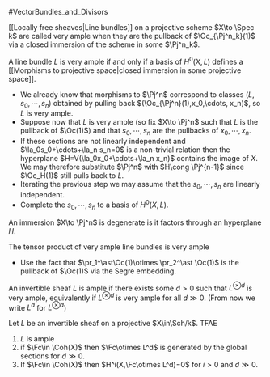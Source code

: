 #VectorBundles_and_Divisors

[[Locally free sheaves|Line bundles]] on a projective scheme $X\to \Spec k$ are called very ample when they are the pullback of $\Oc_{\Pj^n_k}(1)$ via a closed immersion of the scheme in some $\Pj^n_k$.

A line bundle $L$ is very ample if and only if a basis of $H^0(X,L)$ defines a [[Morphisms to projective space|closed immersion in some projective space]].
- We already know that morphisms to $\Pj^n$ correspond to classes $(L,s_0,\cdots, s_n)$ obtained by pulling back $(\Oc_{\Pj^n}(1),x_0,\cdots, x_n)$, so $L$ is very ample.
- Suppose now that $L$ is very ample (so fix $X\to \Pj^n$ such that $L$ is the pullback of $\Oc(1)$) and that $s_0,\cdots, s_n$ are the pullbacks of $x_0,\cdots, x_n$.
- If these sections are not linearly independent and $\la_0s_0+\cdots+\la_n s_n=0$ is a non-trivial relation then the hyperplane $H=V(\la_0x_0+\cdots+\la_n x_n)$ contains the image of $X$. We may therefore substitute $\Pj^n$ with $H\cong \Pj^{n-1}$ since $\Oc_H(1)$ still pulls back to $L$.
- Iterating the previous step we may assume that the $s_0,\cdots,s_n$ are linearly independent.
- Complete the $s_0,\cdots, s_n$ to a basis of $H^0(X,L)$.

An immersion $X\to \Pj^n$ is degenerate is it factors through an hyperplane $H$.

The tensor product of very ample line bundles is very ample
- Use the fact that $\pr_1^\ast\Oc(1)\otimes \pr_2^\ast \Oc(1)$ is the pullback of $\Oc(1)$ via the Segre embedding.


An invertible sheaf $L$ is ample if there exists some $d>0$ such that $L^{\otimes d}$ is very ample, equivalently if $L^{\otimes d}$ is very ample for all $d\gg0$. (From now we write $L^d$ for $L^{\otimes d}$)

Let $L$ be an invertible sheaf on a projective $X\in\Sch/k$. TFAE
1. $L$ is ample
2. if $\Fc\in \Coh(X)$ then $\Fc\otimes L^d$ is generated by the global sections for $d\gg0$.
3. If $\Fc\in \Coh(X)$ then $H^i(X,\Fc\otimes L^d)=0$ for $i>0$ and $d\gg0$.